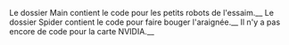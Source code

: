 Le dossier Main contient le code pour les petits robots de l'essaim.__
Le dossier Spider contient le code pour faire bouger l'araignée.__
Il n'y a pas encore de code pour la carte NVIDIA.__
